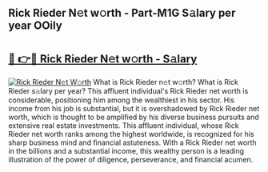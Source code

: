 ## Rick Rieder N𝚎t w𝚘rth - Part-M1G S𝚊lary per year OOiIy

# <h2><a href="http://gc2hh9.nevu.top/?p=Rick+Rieder">🔗 👉🔴 Rick Rieder N𝚎t w𝚘rth - S𝚊lary</a></h2>

[![Rick Rieder N𝚎t W𝚘rth](https://i.imgur.com/Oavwk0R.jpeg)](http://gc2hh9.nevu.top/?p=Rick+Rieder)
What is Rick Rieder n𝚎t w𝚘rth? What is Rick Rieder s𝚊lary per year?
This affluent individual's Rick Rieder net worth is considerable, positioning him among the wealthiest in his sector. His income from his job is substantial, but it is overshadowed by Rick Rieder net worth, which is thought to be amplified by his diverse business pursuits and extensive real estate investments. This affluent individual, whose Rick Rieder net worth ranks among the highest worldwide, is recognized for his sharp business mind and financial astuteness. With a Rick Rieder net worth in the billions and a substantial income, this wealthy person is a leading illustration of the power of diligence, perseverance, and financial acumen.
